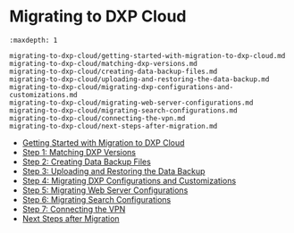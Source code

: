 # Migrating to DXP Cloud

```{toctree}
:maxdepth: 1

migrating-to-dxp-cloud/getting-started-with-migration-to-dxp-cloud.md
migrating-to-dxp-cloud/matching-dxp-versions.md
migrating-to-dxp-cloud/creating-data-backup-files.md
migrating-to-dxp-cloud/uploading-and-restoring-the-data-backup.md
migrating-to-dxp-cloud/migrating-dxp-configurations-and-customizations.md
migrating-to-dxp-cloud/migrating-web-server-configurations.md
migrating-to-dxp-cloud/migrating-search-configurations.md
migrating-to-dxp-cloud/connecting-the-vpn.md
migrating-to-dxp-cloud/next-steps-after-migration.md
```

- [Getting Started with Migration to DXP Cloud](./migrating-to-dxp-cloud/getting-started-with-migration-to-dxp-cloud.md)
- [Step 1: Matching DXP Versions](./migrating-to-dxp-cloud/matching-dxp-versions.md)
- [Step 2: Creating Data Backup Files](./migrating-to-dxp-cloud/creating-data-backup-files.md)
- [Step 3: Uploading and Restoring the Data Backup](./migrating-to-dxp-cloud/uploading-and-restoring-the-data-backup.md)
- [Step 4: Migrating DXP Configurations and Customizations](./migrating-to-dxp-cloud/migrating-dxp-configurations-and-customizations.md)
- [Step 5: Migrating Web Server Configurations](./migrating-to-dxp-cloud/migrating-web-server-configurations.md)
- [Step 6: Migrating Search Configurations](./migrating-to-dxp-cloud/migrating-search-configurations.md)
- [Step 7: Connecting the VPN](./migrating-to-dxp-cloud/connecting-the-vpn.md)
- [Next Steps after Migration](./migrating-to-dxp-cloud/next-steps-after-migration.md)